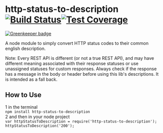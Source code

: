 http-status-to-description  [![Build Status](https://travis-ci.org/nexus-uw/http-status-to-description.svg)](https://travis-ci.org/nexus-uw/http-status-to-description)[![Test Coverage](https://codeclimate.com/github/nexus-uw/http-status-to-description/badges/coverage.svg)](https://codeclimate.com/github/nexus-uw/http-status-to-description)
==========================

[![Greenkeeper badge](https://badges.greenkeeper.io/nexus-uw/http-status-to-description.svg)](https://greenkeeper.io/)

A node module to simply convert HTTP status codes to their common english description.

Note: Every REST API is different (or not a true REST API), and may have different meaning associated with their response statuses or use unassigned statuses for custom responses. Always check if the response has a message in the body or header before using this lib's descriptions. It is intended as a fall back.

How to Use
-----------
 1 in the terminal  
  `npm install http-status-to-description`  
 2 and then in your node project  
 `var httpStatusToDescription = require('http-status-to-description');  
  httpStatusToDescription('200');`
